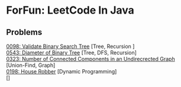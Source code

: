 # ForFun: LeetCode In Java

## Problems

[0098: Validate Binary Search Tree](0098.md) [Tree, Recursion ] \
[0543: Diameter of Binary Tree](0543.md) [Tree, DFS, Recursion] \
[0323: Number of Connected Components in an Undirecrected Graph](0323.md) [Union-Find, Graph] \
[0198: House Robber](0198.md) [Dynamic Programming] \
[]
